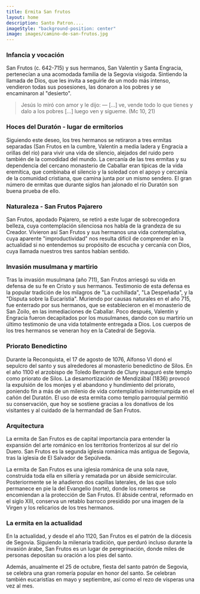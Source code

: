 ```yaml
---
title: Ermita San frutos
layout: home
description: Santo Patron....
imageStyle: "background-position: center"
image: images/camino-de-san-frutos.jpg
---
```



### Infancia y vocación

San Frutos (c. 642-715) y sus hermanos, San Valentín y Santa Engracia, pertenecían a una acomodada familia de la Segovia visigoda. Sintiendo la llamada de Dios, que les invita a seguirle de un modo más intenso, vendieron todas sus posesiones, las donaron a los pobres y se encaminaron al "desierto".

> Jesús lo miró con amor y le dijo: ― [...] ve, vende todo lo que tienes y dalo a los pobres [...] luego ven y sígueme. (Mc 10, 21)

### Hoces del Duratón - lugar de ermitorios

Siguiendo este deseo, los tres hermanos se retiraron a tres ermitas separadas (San Frutos en la cumbre, Valentín a media ladera y Engracia a orillas del río) para vivir una vida de silencio, alejados del ruido pero también de la comodidad del mundo. La cercanía de las tres ermitas y su dependencia del cercano monasterio de Caballar eran típicas de la vida eremítica, que combinaba el silencio y la soledad con el apoyo y cercanía de la comunidad cristiana, que camina junta por un mismo sendero. El gran número de ermitas que durante siglos han jalonado el río Duratón son buena prueba de ello.

### Naturaleza - San Frutos Pajarero

San Frutos, apodado Pajarero, se retiró a este lugar de sobrecogedora belleza, cuya contemplación silenciosa nos habla de la grandeza de su Creador. Vivieron así San Frutos y sus hermanos una vida contemplativa, cuya aparente "improductividad" nos resulta difícil de comprender en la actualidad si no entendemos su propósito de escucha y cercanía con Dios, cuya llamada nuestros tres santos habían sentido.

### Invasión musulmana y martirio

Tras la invasión musulmana (año 711), San Frutos arriesgó su vida en defensa de su fe en Cristo y sus hermanos. Testimonio de esta defensa es la popular tradición de los milagros de "La cuchillada", "La Despeñada", y la "Disputa sobre la Eucarístia". Muriendo por causas naturales en el año 715, fue enterrado por sus hermanos, que se establecieron en el monasterio de San Zoilo, en las inmediaciones de Caballar. Poco después, Valentín y Engracia fueron decapitados por los musulmanes, dando con su martirio un último testimonio de una vida totalmente entregada a Dios. Los cuerpos de los tres hermanos se veneran hoy en la Catedral de Segovia.

### Priorato Benedictino

Durante la Reconquista, el 17 de agosto de 1076, Alfonso VI donó el sepulcro del santo y sus alrededores al monasterio benedictino de Silos. En el año 1100 el arzobispo de Toledo Bernardo de Cluny inauguró este templo como priorato de Silos. La desamortización de Mendizábal (1836) provocó la expulsión de los monjes y el abandono y hundimiento del priorato, poniendo fin a más de un milenio de vida contemplativa ininterrumpida en el cañón del Duratón. El uso de esta ermita como templo parroquial permitió su conservación, que hoy se sostiene gracias a los donativos de los visitantes y al cuidado de la hermandad de San Frutos.

### Arquitectura

La ermita de San Frutos es de capital importancia para entender la expansión del arte románico en los territorios fronterizos al sur del río Duero. San Frutos es la segunda iglesia románica más antigua de Segovia, tras la iglesia de El Salvador de Sepúlveda.

La ermita de San Frutos es una iglesia románica de una sola nave, construida toda ella en sillería y rematada por un ábside semicircular. Posteriormente se le añadieron dos capillas laterales, de las que solo permanece en pie la del Evangelio (norte), donde los romeros se encomiendan a la protección de San Frutos. El ábside central, reformado en el siglo XIII, conserva un retablo barroco presidido por una imagen de la Virgen y los relicarios de los tres hermanos.

### La ermita en la actualidad

En la actualidad, y desde el año 1120, San Frutos es el patrón de la diócesis de Segovia. Siguiendo la milenaria tradición, que perduró incluso durante la invasión árabe, San Frutos es un lugar de peregrinación, donde miles de personas depositan su oración a los pies del santo.

Además, anualmente el 25 de octubre, fiesta del santo patrón de Segovia, se celebra una gran romería popular en honor del santo. Se celebran también eucaristías en mayo y septiembre, así como el rezo de vísperas una vez al mes.